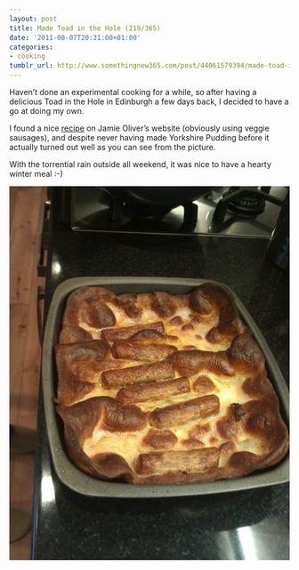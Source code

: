 ```yaml
---
layout: post
title: Made Toad in the Hole (219/365)
date: '2011-08-07T20:31:00+01:00'
categories:
- cooking
tumblr_url: http://www.somethingnew365.com/post/44061579394/made-toad-in-the-hole-219365
---
```


Haven’t done an experimental cooking for a while, so after having a delicious Toad in the Hole in Edinburgh a few days back, I decided to have a go at doing my own.

I found a nice [recipe](http://www.jamieoliver.com/recipes/pork-recipes/toad-in-the-hole) on Jamie Oliver’s website (obviously using veggie sausages), and despite never having made Yorkshire Pudding before it actually turned out well as you can see from the picture.

With the torrential rain outside all weekend, it was nice to have a hearty winter meal :-)

![Toad In The Hole](/images/tumblr_files/tumblr_mitz81MYf61s6o6vno1_1280.jpg)